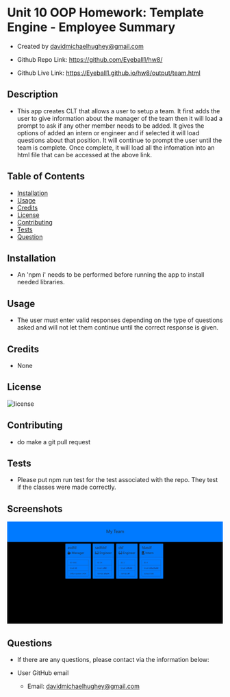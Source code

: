 # Unit 10 OOP Homework: Template Engine - Employee Summary

  * Created by davidmichaelhughey@gmail.com

  * Github Repo Link: https://github.com/Eyeball1/hw8/

  * Github Live Link: https://Eyeball1.github.io/hw8/output/team.html

## Description 

  * This app creates CLT that allows a user to setup a team. It first adds the user to give information about the manager of the team then it will load a prompt to ask if any other member needs to be added. It gives the options of added an intern or engineer and if selected it will load questions about that position. It will continue to prompt the user until the team is complete. Once complete, it will load all the infomation into an html file that can be accessed at the above link. 

## Table of Contents 

  * [Installation](#installation)
  * [Usage](#usage)
  * [Credits](#credits)
  * [License](#license)
  * [Contributing](#contributing)
  * [Tests](#tests)
  * [Question](#question)

## Installation

  * An 'npm i' needs to be performed before running the app to install needed libraries.

## Usage 

  * The user must enter valid responses depending on the type of questions asked and will not let them continue until the correct response is given. 

## Credits

  * None

## License

![license](https://img.shields.io/badge/License-UCB-blue)

## Contributing

  * do make a git pull request

## Tests

  * Please put npm run test for the test associated with the repo. They test if the classes were made correctly.

## Screenshots

![app screenshot](https://github.com/Eyeball1/hw8/blob/master/img/screenshot.JPG)

## Questions

  * If there are any questions, please contact via the information below:

  * User GitHub email

    * Email:  davidmichaelhughey@gmail.com
  
